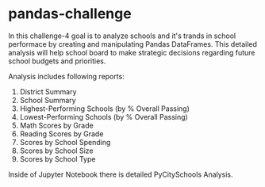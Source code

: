 # pandas-challenge

In this challenge-4 goal is to analyze schools and it's trands in school performace by creating and manipulating Pandas DataFrames. This detailed analysis will help school board to make strategic decisions regarding future school budgets and priorities. 

Analysis includes following reports:
1. District Summary
2. School Summary
3. Highest-Performing Schools (by % Overall Passing)
4. Lowest-Performing Schools (by % Overall Passing)
5. Math Scores by Grade
6. Reading Scores by Grade
7. Scores by School Spending
8. Scores by School Size
9. Scores by School Type 

Inside of Jupyter Notebook there is detailed PyCitySchools Analysis.
